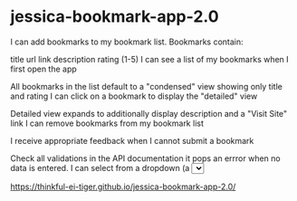 # jessica-bookmark-app-2.0
I can add bookmarks to my bookmark list. Bookmarks contain:

title
url link
description
rating (1-5)
I can see a list of my bookmarks when I first open the app

All bookmarks in the list default to a "condensed" view showing only title and rating
I can click on a bookmark to display the "detailed" view

Detailed view expands to additionally display description and a "Visit Site" link
I can remove bookmarks from my bookmark list

I receive appropriate feedback when I cannot submit a bookmark

Check all validations in the API documentation it pops an errror when no data is entered.
I can select from a dropdown (a <select> element) a "minimum rating" to filter the list by all bookmarks rated at or above the chosen selection
t


https://thinkful-ei-tiger.github.io/jessica-bookmark-app-2.0/




